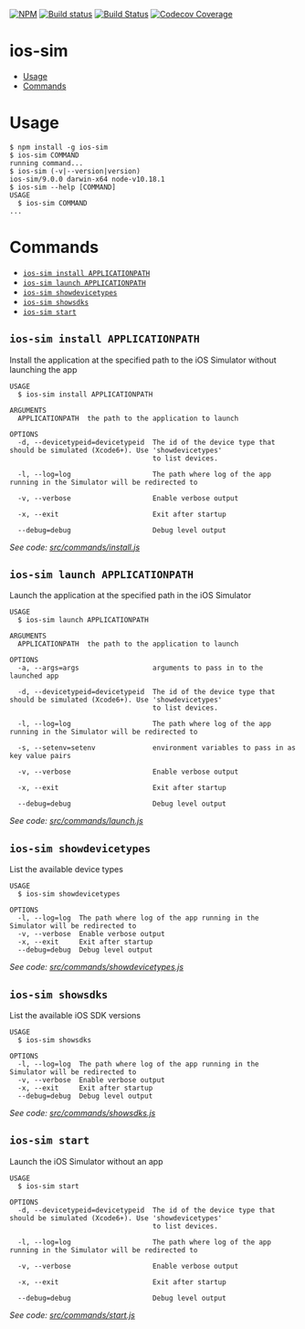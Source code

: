 [![NPM](https://nodei.co/npm/ios-sim.png?compact=true)](https://nodei.co/npm/ios-sim/)
[![Build status](https://ci.appveyor.com/api/projects/status/xh7auct40k5oxwjg/branch/master?svg=true
)](https://ci.appveyor.com/project/shazron/ios-sim-bn5fo)
[![Build Status](https://travis-ci.org/ios-control/ios-sim.svg?branch=master)](https://travis-ci.org/ios-control/ios-sim)
[![Codecov Coverage](https://img.shields.io/codecov/c/github/ios-control/ios-sim/master.svg?style=flat-square)](https://codecov.io/gh/ios-control/ios-sim/)

ios-sim
==========


<!-- toc -->
* [Usage](#usage)
* [Commands](#commands)
<!-- tocstop -->
# Usage
<!-- usage -->
```sh-session
$ npm install -g ios-sim
$ ios-sim COMMAND
running command...
$ ios-sim (-v|--version|version)
ios-sim/9.0.0 darwin-x64 node-v10.18.1
$ ios-sim --help [COMMAND]
USAGE
  $ ios-sim COMMAND
...
```
<!-- usagestop -->
# Commands
<!-- commands -->
* [`ios-sim install APPLICATIONPATH`](#ios-sim-install-applicationpath)
* [`ios-sim launch APPLICATIONPATH`](#ios-sim-launch-applicationpath)
* [`ios-sim showdevicetypes`](#ios-sim-showdevicetypes)
* [`ios-sim showsdks`](#ios-sim-showsdks)
* [`ios-sim start`](#ios-sim-start)

## `ios-sim install APPLICATIONPATH`

Install the application at the specified path to the iOS Simulator without launching the app

```
USAGE
  $ ios-sim install APPLICATIONPATH

ARGUMENTS
  APPLICATIONPATH  the path to the application to launch

OPTIONS
  -d, --devicetypeid=devicetypeid  The id of the device type that should be simulated (Xcode6+). Use 'showdevicetypes'
                                   to list devices.

  -l, --log=log                    The path where log of the app running in the Simulator will be redirected to

  -v, --verbose                    Enable verbose output

  -x, --exit                       Exit after startup

  --debug=debug                    Debug level output
```

_See code: [src/commands/install.js](https://github.com/ios-control/ios-sim/blob/v9.0.0/src/commands/install.js)_

## `ios-sim launch APPLICATIONPATH`

Launch the application at the specified path in the iOS Simulator

```
USAGE
  $ ios-sim launch APPLICATIONPATH

ARGUMENTS
  APPLICATIONPATH  the path to the application to launch

OPTIONS
  -a, --args=args                  arguments to pass in to the launched app

  -d, --devicetypeid=devicetypeid  The id of the device type that should be simulated (Xcode6+). Use 'showdevicetypes'
                                   to list devices.

  -l, --log=log                    The path where log of the app running in the Simulator will be redirected to

  -s, --setenv=setenv              environment variables to pass in as key value pairs

  -v, --verbose                    Enable verbose output

  -x, --exit                       Exit after startup

  --debug=debug                    Debug level output
```

_See code: [src/commands/launch.js](https://github.com/ios-control/ios-sim/blob/v9.0.0/src/commands/launch.js)_

## `ios-sim showdevicetypes`

List the available device types

```
USAGE
  $ ios-sim showdevicetypes

OPTIONS
  -l, --log=log  The path where log of the app running in the Simulator will be redirected to
  -v, --verbose  Enable verbose output
  -x, --exit     Exit after startup
  --debug=debug  Debug level output
```

_See code: [src/commands/showdevicetypes.js](https://github.com/ios-control/ios-sim/blob/v9.0.0/src/commands/showdevicetypes.js)_

## `ios-sim showsdks`

List the available iOS SDK versions

```
USAGE
  $ ios-sim showsdks

OPTIONS
  -l, --log=log  The path where log of the app running in the Simulator will be redirected to
  -v, --verbose  Enable verbose output
  -x, --exit     Exit after startup
  --debug=debug  Debug level output
```

_See code: [src/commands/showsdks.js](https://github.com/ios-control/ios-sim/blob/v9.0.0/src/commands/showsdks.js)_

## `ios-sim start`

Launch the iOS Simulator without an app

```
USAGE
  $ ios-sim start

OPTIONS
  -d, --devicetypeid=devicetypeid  The id of the device type that should be simulated (Xcode6+). Use 'showdevicetypes'
                                   to list devices.

  -l, --log=log                    The path where log of the app running in the Simulator will be redirected to

  -v, --verbose                    Enable verbose output

  -x, --exit                       Exit after startup

  --debug=debug                    Debug level output
```

_See code: [src/commands/start.js](https://github.com/ios-control/ios-sim/blob/v9.0.0/src/commands/start.js)_
<!-- commandsstop -->
